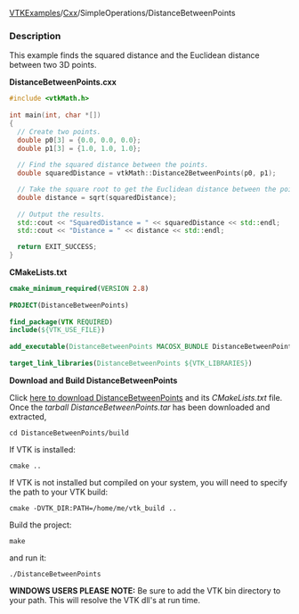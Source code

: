 [VTKExamples](/home/)/[Cxx](/Cxx)/SimpleOperations/DistanceBetweenPoints

### Description
This example finds the squared distance and the Euclidean distance between two 3D points.

**DistanceBetweenPoints.cxx**
```c++
#include <vtkMath.h>
 
int main(int, char *[])
{
  // Create two points.
  double p0[3] = {0.0, 0.0, 0.0};
  double p1[3] = {1.0, 1.0, 1.0};
 
  // Find the squared distance between the points.
  double squaredDistance = vtkMath::Distance2BetweenPoints(p0, p1);

  // Take the square root to get the Euclidean distance between the points.
  double distance = sqrt(squaredDistance);
 
  // Output the results.
  std::cout << "SquaredDistance = " << squaredDistance << std::endl;
  std::cout << "Distance = " << distance << std::endl;

  return EXIT_SUCCESS;
}
```
**CMakeLists.txt**
```cmake
cmake_minimum_required(VERSION 2.8)
 
PROJECT(DistanceBetweenPoints)
 
find_package(VTK REQUIRED)
include(${VTK_USE_FILE})
 
add_executable(DistanceBetweenPoints MACOSX_BUNDLE DistanceBetweenPoints.cxx)
 
target_link_libraries(DistanceBetweenPoints ${VTK_LIBRARIES})
```

**Download and Build DistanceBetweenPoints**

Click [here to download DistanceBetweenPoints](https://github.com/lorensen/VTKWikiExamplesTarballs/raw/master/DistanceBetweenPoints.tar) and its *CMakeLists.txt* file.
Once the *tarball DistanceBetweenPoints.tar* has been downloaded and extracted,
```
cd DistanceBetweenPoints/build 
```
If VTK is installed:
```
cmake ..
```
If VTK is not installed but compiled on your system, you will need to specify the path to your VTK build:
```
cmake -DVTK_DIR:PATH=/home/me/vtk_build ..
```
Build the project:
```
make
```
and run it:
```
./DistanceBetweenPoints
```
**WINDOWS USERS PLEASE NOTE:** Be sure to add the VTK bin directory to your path. This will resolve the VTK dll's at run time.

